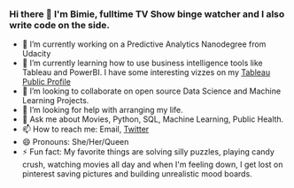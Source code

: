 ### Hi there 👋 I'm Bimie, fulltime TV Show binge watcher and I also write code on the side.

- 🔭 I’m currently working on a Predictive Analytics Nanodegree from Udacity
- 🌱 I’m currently learning how to use business intelligence tools like Tableau and PowerBI. I have some interesting vizzes on my [Tableau Public Profile](https://public.tableau.com/profile/bimbo.babatola#!/?newProfile=&activeTab=0)
- 👯 I’m looking to collaborate on open source Data Science and Machine Learning Projects.
- 🤔 I’m looking for help with arranging my life.
- 💬 Ask me about Movies, Python, SQL, Machine Learning, Public Health.
- 📫 How to reach me: Email, [Twitter](https://twitter.com/BimboBabatola)
- 😄 Pronouns: She/Her/Queen
- ⚡ Fun fact: My favorite things are solving silly puzzles, playing candy crush, watching movies all day and when I'm feeling down, I get lost on pinterest saving pictures and building unrealistic mood boards.

